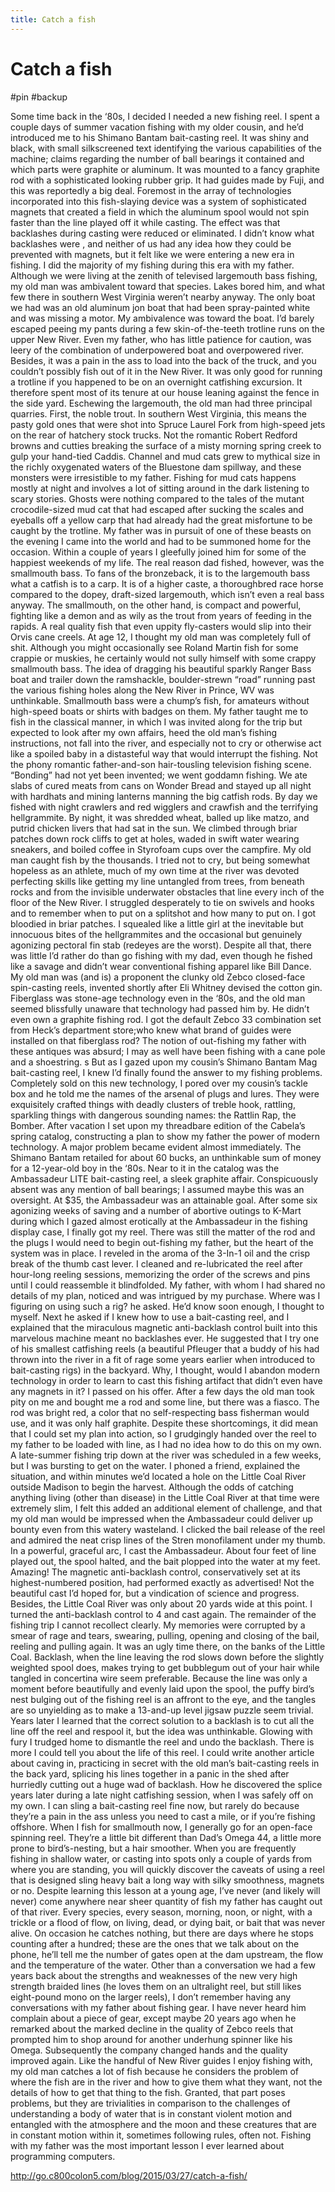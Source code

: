 ```yaml
---
title: Catch a fish
---
```


# Catch a fish

#pin #backup

Some time back in the ‘80s, I decided I needed a new fishing reel. I spent a couple days of summer vacation fishing with my older cousin, and he’d introduced me to his Shimano Bantam bait-casting reel. It was shiny and black, with small silkscreened text identifying the various capabilities of the machine; claims regarding the number of ball bearings it contained and which parts were graphite or aluminum. It was mounted to a fancy graphite rod with a sophisticated looking rubber grip. It had guides made by Fuji, and this was reportedly a big deal.
Foremost in the array of technologies incorporated into this fish-slaying device was a system of sophisticated magnets that created a field in which the aluminum spool would not spin faster than the line played off it while casting. The effect was that backlashes during casting were reduced or eliminated. I didn’t know what backlashes were , and neither of us had any idea how they could be prevented with magnets, but it felt like we were entering a new era in fishing.
I did the majority of my fishing during this era with my father. Although we were living at the zenith of televised largemouth bass fishing, my old man was ambivalent toward that species. Lakes bored him, and what few there in southern West Virginia weren’t nearby anyway. The only boat we had was an old aluminum jon boat that had been spray-painted white and was missing a motor.
My ambivalence was toward the boat. I’d barely escaped peeing my pants during a few skin-of-the-teeth trotline runs on the upper New River. Even my father, who has little patience for caution, was leery of the combination of underpowered boat and overpowered river.
Besides, it was a pain in the ass to load into the back of the truck, and you couldn’t possibly fish out of it in the New River. It was only good for running a trotline if you happened to be on an overnight catfishing excursion. It therefore spent most of its tenure at our house leaning against the fence in the side yard.
Eschewing the largemouth, the old man had three principal quarries. First, the noble trout. In southern West Virginia, this means the pasty gold ones that were shot into Spruce Laurel Fork from high-speed jets on the rear of hatchery stock trucks. Not the romantic Robert Redford browns and cutties breaking the surface of a misty morning spring creek to gulp your hand-tied Caddis.
Channel and mud cats grew to mythical size in the richly oxygenated waters of the Bluestone dam spillway, and these monsters were irresistible to my father. Fishing for mud cats happens mostly at night and involves a lot of sitting around in the dark listening to scary stories. Ghosts were nothing compared to the tales of the mutant crocodile-sized mud cat that had escaped after sucking the scales and eyeballs off a yellow carp that had already had the great misfortune to be caught by the trotline. My father was in pursuit of one of these beasts on the evening I came into the world and had to be summoned home for the occasion. Within a couple of years I gleefully joined him for some of the happiest weekends of my life.
The real reason dad fished, however, was the smallmouth bass. To fans of the bronzeback, it is to the largemouth bass what a catfish is to a carp. It is of a higher caste, a thoroughbred race horse compared to the dopey, draft-sized largemouth, which isn’t even a real bass anyway. The smallmouth, on the other hand, is compact and powerful, fighting like a demon and as wily as the trout from years of feeding in the rapids. A real quality fish that even uppity fly-casters would slip into their Orvis cane creels.
At age 12, I thought my old man was completely full of shit. Although you might occasionally see Roland Martin fish for some crappie or muskies, he certainly would not sully himself with some crappy smallmouth bass. The idea of dragging his beautiful sparkly Ranger Bass boat and trailer down the ramshackle, boulder-strewn “road” running past the various fishing holes along the New River in Prince, WV was unthinkable. Smallmouth bass were a chump’s fish, for amateurs without high-speed boats or shirts with badges on them.
My father taught me to fish in the classical manner, in which I was invited along for the trip but expected to look after my own affairs, heed the old man’s fishing instructions, not fall into the river, and especially not to cry or otherwise act like a spoiled baby in a distasteful way that would interrupt the fishing. Not the phony romantic father-and-son hair-tousling television fishing scene.
“Bonding” had not yet been invented; we went goddamn fishing. We ate slabs of cured meats from cans on Wonder Bread and stayed up all night with hardhats and mining lanterns manning the big catfish rods. By day we fished with night crawlers and red wigglers and crawfish and the terrifying hellgrammite. By night, it was shredded wheat, balled up like matzo, and putrid chicken livers that had sat in the sun. We climbed through briar patches down rock cliffs to get at holes, waded in swift water wearing sneakers, and boiled coffee in Styrofoam cups over the campfire. My old man caught fish by the thousands.
I tried not to cry, but being somewhat hopeless as an athlete, much of my own time at the river was devoted perfecting skills like getting my line untangled from trees, from beneath rocks and from the invisible underwater obstacles that line every inch of the floor of the New River. I struggled desperately to tie on swivels and hooks and to remember when to put on a splitshot and how many to put on. I got bloodied in briar patches. I squealed like a little girl at the inevitable but innocuous bites of the hellgrammites and the occasional but genuinely agonizing pectoral fin stab (redeyes are the worst).
Despite all that, there was little I’d rather do than go fishing with my dad, even though he fished like a savage and didn’t wear conventional fishing apparel like Bill Dance.
My old man was (and is) a proponent the clunky old Zebco closed-face spin-casting reels, invented shortly after Eli Whitney devised the cotton gin. Fiberglass was stone-age technology even in the ‘80s, and the old man seemed blissfully unaware that technology had passed him by. He didn’t even own a graphite fishing rod.
I got the default Zebco 33 combination set from Heck’s department store;who knew what brand of guides were installed on that fiberglass rod? The notion of out-fishing my father with these antiques was absurd; I may as well have been fishing with a cane pole and a shoestring. s
But as I gazed upon my cousin’s Shimano Bantam Mag bait-casting reel, I knew I’d finally found the answer to my fishing problems.
Completely sold on this new technology, I pored over my cousin’s tackle box and he told me the names of the arsenal of plugs and lures. They were exquisitely crafted things with deadly clusters of treble hook, rattling, sparkling things with dangerous sounding names: the Rattlin Rap, the Bomber. After vacation I set upon my threadbare edition of the Cabela’s spring catalog, constructing a plan to show my father the power of modern technology.
A major problem became evident almost immediately. The Shimano Bantam retailed for about 60 bucks, an unthinkable sum of money for a 12-year-old boy in the ‘80s. Near to it in the catalog was the Ambassadeur LITE bait-casting reel, a sleek graphite affair. Conspicuously absent was any mention of ball bearings; I assumed maybe this was an oversight. At $35, the Ambassadeur was an attainable goal.
After some six agonizing weeks of saving and a number of abortive outings to K-Mart during which I gazed almost erotically at the Ambassadeur in the fishing display case, I finally got my reel. There was still the matter of the rod and the plugs I would need to begin out-fishing my father, but the heart of the system was in place. I reveled in the aroma of the 3-In-1 oil and the crisp break of the thumb cast lever. I cleaned and re-lubricated the reel after hour-long reeling sessions, memorizing the order of the screws and pins until I could reassemble it blindfolded.
My father, with whom I had shared no details of my plan, noticed and was intrigued by my purchase. Where was I figuring on using such a rig? he asked. He’d know soon enough, I thought to myself. Next he asked if I knew how to use a bait-casting reel, and I explained that the miraculous magnetic anti-backlash control built into this marvelous machine meant no backlashes ever. He suggested that I try one of his smallest catfishing reels (a beautiful Pfleuger that a buddy of his had thrown into the river in a fit of rage some years earlier when introduced to bait-casting rigs) in the backyard. Why, I thought, would I abandon modern technology in order to learn to cast this fishing artifact that didn’t even have any magnets in it? I passed on his offer.
After a few days the old man took pity on me and bought me a rod and some line, but there was a fiasco. The rod was bright red, a color that no self-respecting bass fisherman would use, and it was only half graphite. Despite these shortcomings, it did mean that I could set my plan into action, so I grudgingly handed over the reel to my father to be loaded with line, as I had no idea how to do this on my own.
A late-summer fishing trip down at the river was scheduled in a few weeks, but I was bursting to get on the water. I phoned a friend, explained the situation, and within minutes we’d located a hole on the Little Coal River outside Madison to begin the harvest. Although the odds of catching anything living (other than disease) in the Little Coal River at that time were extremely slim, I felt this added an additional element of challenge, and that my old man would be impressed when the Ambassadeur could deliver up bounty even from this watery wasteland. I clicked the bail release of the reel and admired the neat crisp lines of the Stren monofilament under my thumb. In a powerful, graceful arc, I cast the Ambassadeur.
About four feet of line played out, the spool halted, and the bait plopped into the water at my feet. Amazing! The magnetic anti-backlash control, conservatively set at its highest-numbered position, had performed exactly as advertised! Not the beautiful cast I’d hoped for, but a vindication of science and progress. Besides, the Little Coal River was only about 20 yards wide at this point. I turned the anti-backlash control to 4 and cast again.
The remainder of the fishing trip I cannot recollect clearly. My memories were corrupted by a smear of rage and tears, swearing, pulling, opening and closing of the bail, reeling and pulling again. It was an ugly time there, on the banks of the Little Coal.
Backlash, when the line leaving the rod slows down before the slightly weighted spool does, makes trying to get bubblegum out of your hair while tangled in concertina wire seem preferable. Because the line was only a moment before beautifully and evenly laid upon the spool, the puffy bird’s nest bulging out of the fishing reel is an affront to the eye, and the tangles are so unyielding as to make a 13-and-up level jigsaw puzzle seem trivial. Years later I learned that the correct solution to a backlash is to cut all the line off the reel and respool it, but the idea was unthinkable. Glowing with fury I trudged home to dismantle the reel and undo the backlash.
There is more I could tell you about the life of this reel. I could write another article about caving in, practicing in secret with the old man’s bait-casting reels in the back yard, splicing his lines together in a panic in the shed after hurriedly cutting out a huge wad of backlash. How he discovered the splice years later during a late night catfishing session, when I was safely off on my own.
I can sling a bait-casting reel fine now, but rarely do because they’re a pain in the ass unless you need to cast a mile, or if you’re fishing offshore. When I fish for smallmouth now, I generally go for an open-face spinning reel. They’re a little bit different than Dad’s Omega 44, a little more prone to bird’s-nesting, but a hair smoother. When you are frequently fishing in shallow water, or casting into spots only a couple of yards from where you are standing, you will quickly discover the caveats of using a reel that is designed sling heavy bait a long way with silky smoothness, magnets or no.
Despite learning this lesson at a young age, I’ve never (and likely will never) come anywhere near sheer quantity of fish my father has caught out of that river. Every species, every season, morning, noon, or night, with a trickle or a flood of flow, on living, dead, or dying bait, or bait that was never alive. On occasion he catches nothing, but there are days where he stops counting after a hundred; these are the ones that we talk about on the phone, he’ll tell me the number of gates open at the dam upstream, the flow and the temperature of the water.
Other than a conversation we had a few years back about the strengths and weaknesses of the new very high strength braided lines (he loves them on an ultralight reel, but still likes eight-pound mono on the larger reels), I don’t remember having any conversations with my father about fishing gear. I have never heard him complain about a piece of gear, except maybe 20 years ago when he remarked about the marked decline in the quality of Zebco reels that prompted him to shop around for another underhung spinner like his Omega. Subsequently the company changed hands and the quality improved again.
Like the handful of New River guides I enjoy fishing with, my old man catches a lot of fish because he considers the problem of where the fish are in the river and how to give them what they want, not the details of how to get that thing to the fish. Granted, that part poses problems, but they are trivialities in comparison to the challenges of understanding a body of water that is in constant violent motion and entangled with the atmosphere and the moon and these creatures that are in constant motion within it, sometimes following rules, often not.
Fishing with my father was the most important lesson I ever learned about programming computers.

http://go.c800colon5.com/blog/2015/03/27/catch-a-fish/
